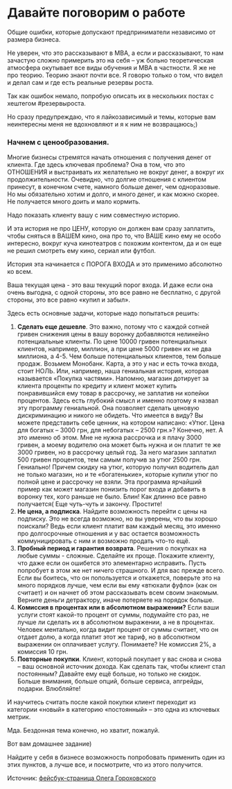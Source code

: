 # Давайте поговорим о работе

Общие ошибки, которые допускают предприниматели независимо от размера бизнеса. 

Не уверен, что это рассказывают в МВА, а если и рассказывают, то нам зачастую сложно примерить это на себя – уж больно теоретическая атмосфера окутывает все виды обучения и МВА в частности. Я же не про теорию. Теорию знают почти все. Я говорю только о том, что видел и делал сам и где есть реальные резервы роста. 

Так как ошибок немало, попробую описать их в нескольких постах с хештегом  #резервыроста.

Но сразу предупреждаю, что я лайкозависимый и темы, которые вам неинтересны меня не вдохновляют и я к ним не возвращаюсь;)

### Начнем с ценообразования. 

Многие бизнесы стремятся начать отношения с получения денег от клиента. Где здесь ключевая проблема? Она в том, что это ОТНОШЕНИЯ и выстраивать их желательно не вокруг денег, а вокруг их продолжительности. Очевидно, что долгие отношения с клиентом принесут, в конечном счете, намного больше денег, чем одноразовые. Но мы обязательно хотим и долго, и много денег, и как можно скорее.
Не получается много доить и мало кормить.

Надо показать клиенту вашу с ним совместную историю.

И эта история не про ЦЕНУ, которую он должен вам сразу заплатить, чтобы сняться в ВАШЕМ кино, она про то, что ВАШЕ кино ему не особо интересно, вокруг куча кинотеатров с похожим контентом, да и он еще не решил смотреть ему кино, сериал или футбол.

История эта начинается с ПОРОГА ВХОДА и это применимо абсолютно ко всем.

Ваша текущая цена - это ваш текущий порог входа. И даже если она очень выгодна, с одной стороны, это все равно не бесплатно, с другой стороны, это все равно «купил и забыл».

Здесь есть основные задачи, которые надо попытаться решить:
1. **Сделать еще дешевле**. 
Это важно, потому что с каждой сотней гривен снижения цены в вашу воронку добавляются нелинейно потенциальные клиенты. По цене 10000 гривен потенциальных клиентов, например, миллион, а при цене 5000 гривен их не два миллиона, а 4-5. Чем больше потенциальных клиентов, тем больше продаж. 
Возьмем Монобанк. Карта, а это у нас и есть точка входа, стоит НОЛЬ.
Или, например, наша гениальная история, которая называется «Покупка частями». 
Напомню, магазин дотирует за клиента проценты по кредиту и клиент может купить понравившийся ему товар в рассрочку, не заплатив ни копейки процентов.
Здесь есть глубокий смысл и именно поэтому я назвал эту программу гениальной.
Она позволяет сделать ценовую дискриминацию и никого не обидеть. Что имеется в виду?
Вы можете представить себе ценник, на котором написано: «Утюг. Цена для богатых – 3000 грн, для небогатых – 2500 грн.»? Конечно, нет. А это именно об этом. Мне не нужна рассрочка и я плачу 3000 гривен, а моему водителю она может быть нужна и он платит те же 3000 гривен, но в рассрочку целый год. За него магазин заплатил 500 гривен процентов, тем самым получив за утюг 2500 грн. Гениально! Причем скидку на утюг, которую получил водитель дал не только магазин, но и те «богатенькие», которые купили утюг по полной цене и рассрочку не взяли.
Эта программа ярчайший пример как может магазин понизить порог входа и добавить в воронку тех, кого раньше не было.
Блин! Как длинно все равно получается(
Еще чуть-чуть и закончу. Простите!
2. **Не цена, а подписка**. 
Найдите возможность перейти с цены на подписку. Это не всегда возможно, но вы уверены, что вы хорошо поискали? Ведь если клиент платит вам каждый месяц, это именно про долгосрочные отношения и у вас остается возможность коммуницировать с ним и возможно продать что-то ещё. 
3. **Пробный период и гарантия возврата**. 
Решения о покупках на любые суммы - сложные. Сделайте их проще. Покажите клиенту, что даже если он ошибется это элементарно исправить. Пусть попробует в этом же нет ничего страшного. И для вас прежде всего. Если вы боитесь, что он попользуется и откажется, поверьте это на много порядков лучше, чем если вы ему «втюхали фуфло» (как он считает) и он начнет об этом рассказывать всем своим знакомым. Верните деньги детрактору, иначе потеряете на порядок больше.
4. **Комиссия в процентах или в абсолютном выражении?**
Если ваши услуги стоят какой-то процент от суммы, подумайте сто раз, не лучше ли сделать их в абсолютном выражении, а не в процентах. Человек ментально, когда видит процент от суммы считает, что он отдает долю, а когда платит этот же тариф, но в абсолютном выражении он оплачивает услугу. 
Понимаете? Не комиссия 2%, а комиссия 10 грн.
5. **Повторные покупки**.
Клиент, который покупает у вас снова и снова – ваш основной источник дохода. Как сделать так, чтобы клиент стал постоянным? Давайте ему ещё больше, но только не скидок. Больше внимания, больше опций, больше сервиса, апгрейды, подарки. 
Влюбляйте!

И научитесь считать после какой покупки клиент переходит из категории «новый» в категорию «постоянный» – это одна из ключевых метрик. 

Мда. Бездонная тема конечно, но хватит, пожалуй.

Вот вам домашнее задание)

Найдите у себя в бизнесе возможность попробовать применить один из этих пунктов, а лучше все, и посмотрите, что из этого получится.

Источник: [фейсбук-страница Олега Гороховского](https://www.facebook.com/oleg.gorohovsky)

